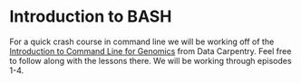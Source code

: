 # Introduction to BASH

For a quick crash course in command line we will be working off of the [Introduction to Command Line for Genomics](https://datacarpentry.org/shell-genomics/) from Data Carpentry. Feel free to follow along with the lessons there. We will be working through episodes 1-4. 

